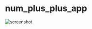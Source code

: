 # num_plus_plus_app

![screenshot](https://camo.githubusercontent.com/71eeb5b24999e19ac64a8fc2ae9ba1cb759bcc009d68b603645ae65d9b803829/68747470733a2f2f73322e617831782e636f6d2f323031392f31312f30382f4d5a753559382e706e67)
